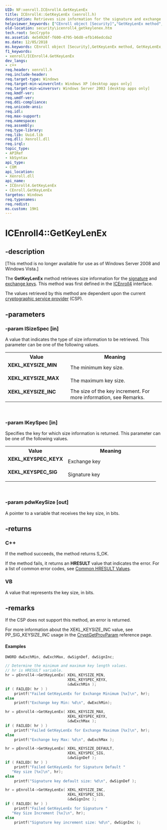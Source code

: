 ```yaml
---
UID: NF:xenroll.ICEnroll4.GetKeyLenEx
title: ICEnroll4::GetKeyLenEx (xenroll.h)
description: Retrieves size information for the signature and exchange keys. This method was first defined in the ICEnroll4 interface.helpviewer_keywords: ["CEnroll object [Security]","GetKeyLenEx method","GetKeyLenEx","GetKeyLenEx method [Security]","GetKeyLenEx method [Security]","CEnroll object","GetKeyLenEx method [Security]","ICEnroll4 interface","ICEnroll4 interface [Security]","GetKeyLenEx method","ICEnroll4.GetKeyLenEx","ICEnroll4::GetKeyLenEx","XEKL_KEYSIZE_INC","XEKL_KEYSIZE_MAX","XEKL_KEYSIZE_MIN","XEKL_KEYSPEC_KEYX","XEKL_KEYSPEC_SIG","_xen_icenroll4_getkeylenex","security.icenroll4_getkeylenex","xenroll/ICEnroll4::GetKeyLenEx"]
old-location: security\icenroll4_getkeylenex.htm
tech.root: SecCrypto
ms.assetid: 4e54926f-f600-4795-b6d8-efb146edcda2
ms.date: 12/05/2018
ms.keywords: CEnroll object [Security],GetKeyLenEx method, GetKeyLenEx, GetKeyLenEx method [Security], GetKeyLenEx method [Security],CEnroll object, GetKeyLenEx method [Security],ICEnroll4 interface, ICEnroll4 interface [Security],GetKeyLenEx method, ICEnroll4.GetKeyLenEx, ICEnroll4::GetKeyLenEx, XEKL_KEYSIZE_INC, XEKL_KEYSIZE_MAX, XEKL_KEYSIZE_MIN, XEKL_KEYSPEC_KEYX, XEKL_KEYSPEC_SIG, _xen_icenroll4_getkeylenex, security.icenroll4_getkeylenex, xenroll/ICEnroll4::GetKeyLenEx
f1_keywords:
- xenroll/ICEnroll4.GetKeyLenEx
dev_langs:
- c++
req.header: xenroll.h
req.include-header: 
req.target-type: Windows
req.target-min-winverclnt: Windows XP [desktop apps only]
req.target-min-winversvr: Windows Server 2003 [desktop apps only]
req.kmdf-ver: 
req.umdf-ver: 
req.ddi-compliance: 
req.unicode-ansi: 
req.idl: 
req.max-support: 
req.namespace: 
req.assembly: 
req.type-library: 
req.lib: Uuid.lib
req.dll: Xenroll.dll
req.irql: 
topic_type:
- APIRef
- kbSyntax
api_type:
- COM
api_location:
- Xenroll.dll
api_name:
- ICEnroll4.GetKeyLenEx
- CEnroll.GetKeyLenEx
targetos: Windows
req.typenames: 
req.redist: 
ms.custom: 19H1
---
```


# ICEnroll4::GetKeyLenEx


## -description


<p class="CCE_Message">[This method is no longer available for use as of Windows Server 2008 and Windows Vista.]

The <b>GetKeyLenEx</b> method retrieves size information for the <a href="https://docs.microsoft.com/windows/desktop/SecGloss/s-gly">signature</a> and <a href="https://docs.microsoft.com/windows/desktop/SecGloss/e-gly">exchange keys</a>. This method was first defined in the <a href="https://docs.microsoft.com/windows/desktop/api/xenroll/nn-xenroll-icenroll4">ICEnroll4</a> interface.

The values retrieved by this method are dependent upon the current <a href="https://docs.microsoft.com/windows/desktop/SecGloss/c-gly">cryptographic service provider</a> (CSP).


## -parameters




### -param lSizeSpec [in]

A value that indicates the type of size information to be retrieved. This parameter can be one of the following values.

<table>
<tr>
<th>Value</th>
<th>Meaning</th>
</tr>
<tr>
<td width="40%"><a id="XEKL_KEYSIZE_MIN"></a><a id="xekl_keysize_min"></a><dl>
<dt><b>XEKL_KEYSIZE_MIN</b></dt>
</dl>
</td>
<td width="60%">
The minimum key size.

</td>
</tr>
<tr>
<td width="40%"><a id="XEKL_KEYSIZE_MAX"></a><a id="xekl_keysize_max"></a><dl>
<dt><b>XEKL_KEYSIZE_MAX</b></dt>
</dl>
</td>
<td width="60%">
The maximum key size.

</td>
</tr>
<tr>
<td width="40%"><a id="XEKL_KEYSIZE_INC"></a><a id="xekl_keysize_inc"></a><dl>
<dt><b>XEKL_KEYSIZE_INC</b></dt>
</dl>
</td>
<td width="60%">
The size of the key increment. For more information, see Remarks.

</td>
</tr>
</table>
 


### -param lKeySpec [in]

Specifies the key for which size information is returned. This parameter can be one of the following values.

<table>
<tr>
<th>Value</th>
<th>Meaning</th>
</tr>
<tr>
<td width="40%"><a id="XEKL_KEYSPEC_KEYX"></a><a id="xekl_keyspec_keyx"></a><dl>
<dt><b>XEKL_KEYSPEC_KEYX</b></dt>
</dl>
</td>
<td width="60%">
Exchange key

</td>
</tr>
<tr>
<td width="40%"><a id="XEKL_KEYSPEC_SIG"></a><a id="xekl_keyspec_sig"></a><dl>
<dt><b>XEKL_KEYSPEC_SIG</b></dt>
</dl>
</td>
<td width="60%">
Signature key

</td>
</tr>
</table>
 


### -param pdwKeySize [out]

A pointer to a variable that receives the key size, in bits.


## -returns



<h3>C++</h3>
 If the method succeeds, the method returns S_OK.

If the method fails, it returns an <b>HRESULT</b> value that indicates the error. For a list of common error codes, see <a href="https://docs.microsoft.com/windows/desktop/SecCrypto/common-hresult-values">Common HRESULT Values</a>.

<h3>VB</h3>
 A value that represents the key size, in bits.




## -remarks



If the CSP does not support this method, an error is returned.

For more information about the XEKL_KEYSIZE_INC value, see PP_SIG_KEYSIZE_INC usage in the 
<a href="https://docs.microsoft.com/windows/desktop/api/wincrypt/nf-wincrypt-cryptgetprovparam">CryptGetProvParam</a> reference page.


#### Examples


```cpp
DWORD dwExchMin, dwExchMax, dwSignDef, dwSignInc;

// Determine the minimum and maximum key length values.
// hr is HRESULT variable.
hr = pEnroll4->GetKeyLenEx( XEKL_KEYSIZE_MIN,
                            XEKL_KEYSPEC_KEYX,
                            &dwExchMin );
if ( FAILED( hr ) )    
    printf("Failed GetKeyLenEx for Exchange Minimum [%x]\n", hr);
else
    printf("Exchange key Min: %d\n", dwExchMin);

hr = pEnroll4->GetKeyLenEx( XEKL_KEYSIZE_MAX,
                            XEKL_KEYSPEC_KEYX,
                            &dwExchMax );
if ( FAILED( hr ) )
    printf("Failed GetKeyLenEx for Exchange Maximum [%x]\n", hr);
else
    printf("Exchange key Max: %d\n", dwExchMax );

hr = pEnroll4->GetKeyLenEx( XEKL_KEYSIZE_DEFAULT,
                            XEKL_KEYSPEC_SIG,
                            &dwSignDef );
if ( FAILED( hr ) )
    printf("Failed GetKeyLenEx for Signature Default "
   "Key size [%x]\n", hr);
else
    printf("Signature key default size: %d\n", dwSignDef );

hr = pEnroll4->GetKeyLenEx( XEKL_KEYSIZE_INC,
                            XEKL_KEYSPEC_SIG,
                            &dwSignInc );
if ( FAILED( hr ) )    
    printf("Failed GetKeyLenEx for Signature "
   "Key Size Increment [%x]\n", hr);
else
    printf("Signature key increment size: %d\n", dwSignInc );
```




